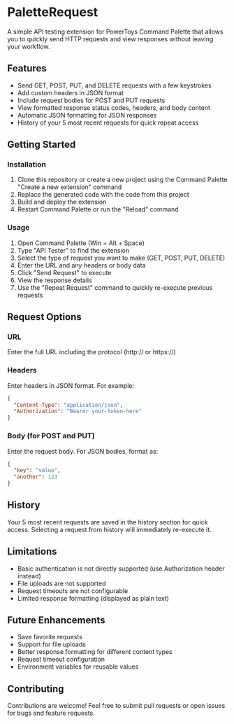 # PaletteRequest

A simple API testing extension for PowerToys Command Palette that allows you to quickly send HTTP requests and view responses without leaving your workflow.

## Features

- Send GET, POST, PUT, and DELETE requests with a few keystrokes
- Add custom headers in JSON format
- Include request bodies for POST and PUT requests
- View formatted response status codes, headers, and body content
- Automatic JSON formatting for JSON responses
- History of your 5 most recent requests for quick repeat access

## Getting Started

### Installation

1. Clone this repository or create a new project using the Command Palette "Create a new extension" command
2. Replace the generated code with the code from this project
3. Build and deploy the extension
4. Restart Command Palette or run the "Reload" command

### Usage

1. Open Command Palette (Win + Alt + Space)
2. Type "API Tester" to find the extension
3. Select the type of request you want to make (GET, POST, PUT, DELETE)
4. Enter the URL and any headers or body data
5. Click "Send Request" to execute
6. View the response details
7. Use the "Repeat Request" command to quickly re-execute previous requests

## Request Options

### URL
Enter the full URL including the protocol (http:// or https://)

### Headers
Enter headers in JSON format. For example:
```json
{
  "Content-Type": "application/json",
  "Authorization": "Bearer your-token-here"
}
```

### Body (for POST and PUT)
Enter the request body. For JSON bodies, format as:
```json
{
  "key": "value",
  "another": 123
}
```

## History

Your 5 most recent requests are saved in the history section for quick access. Selecting a request from history will immediately re-execute it.

## Limitations

- Basic authentication is not directly supported (use Authorization header instead)
- File uploads are not supported
- Request timeouts are not configurable
- Limited response formatting (displayed as plain text)

## Future Enhancements

- Save favorite requests
- Support for file uploads
- Better response formatting for different content types
- Request timeout configuration
- Environment variables for reusable values

## Contributing

Contributions are welcome! Feel free to submit pull requests or open issues for bugs and feature requests.
